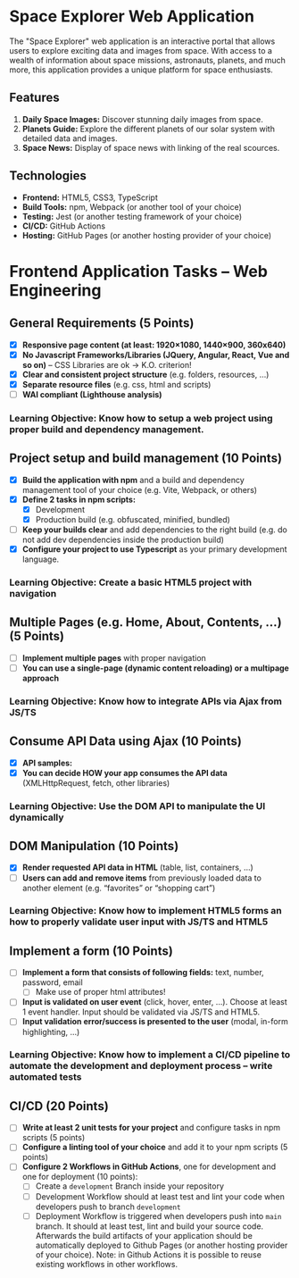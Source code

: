 # Space Explorer Web Application

The "Space Explorer" web application is an interactive portal that allows users to explore exciting data and images from space. With access to a wealth of information about space missions, astronauts, planets, and much more, this application provides a unique platform for space enthusiasts.

## Features

1. **Daily Space Images:** Discover stunning daily images from space.
3. **Planets Guide:** Explore the different planets of our solar system with detailed data and images.
4. **Space News:** Display of space news with linking of the real scources.

## Technologies

- **Frontend:** HTML5, CSS3, TypeScript
- **Build Tools:** npm, Webpack (or another tool of your choice)
- **Testing:** Jest (or another testing framework of your choice)
- **CI/CD:** GitHub Actions
- **Hosting:** GitHub Pages (or another hosting provider of your choice)

# Frontend Application Tasks – Web Engineering

## General Requirements (5 Points)
- [x] **Responsive page content (at least: 1920×1080, 1440×900, 360x640)**
- [x] **No Javascript Frameworks/Libraries (JQuery, Angular, React, Vue and so on)** – CSS Libraries are ok -> K.O. criterion!
- [x] **Clear and consistent project structure** (e.g. folders, resources, …)
- [x] **Separate resource files** (e.g. css, html and scripts)
- [ ] **WAI compliant (Lighthouse analysis)**

### Learning Objective: Know how to setup a web project using proper build and dependency management.

## Project setup and build management (10 Points)
- [x] **Build the application with npm** and a build and dependency management tool of your choice (e.g. Vite, Webpack, or others)
- [x] **Define 2 tasks in npm scripts:**
    - [x] Development
    - [x] Production build (e.g. obfuscated, minified, bundled)
- [ ] **Keep your builds clear** and add dependencies to the right build (e.g. do not add dev dependencies inside the production build)
- [x] **Configure your project to use Typescript** as your primary development language.

### Learning Objective: Create a basic HTML5 project with navigation

## Multiple Pages (e.g. Home, About, Contents, …) (5 Points)
- [ ] **Implement multiple pages** with proper navigation
- [ ] **You can use a single-page (dynamic content reloading) or a multipage approach**

### Learning Objective: Know how to integrate APIs via Ajax from JS/TS

## Consume API Data using Ajax (10 Points)
- [x] **API samples:**
- [x] **You can decide HOW your app consumes the API data** (XMLHttpRequest, fetch, other libraries)

### Learning Objective: Use the DOM API to manipulate the UI dynamically

## DOM Manipulation (10 Points)
- [x] **Render requested API data in HTML** (table, list, containers, …)
- [ ] **Users can add and remove items** from previously loaded data to another element (e.g. “favorites” or “shopping cart”)

### Learning Objective: Know how to implement HTML5 forms an how to properly validate user input with JS/TS and HTML5

## Implement a form (10 Points)
- [ ] **Implement a form that consists of following fields:** text, number, password, email
    - [ ] Make use of proper html attributes!
- [ ] **Input is validated on user event** (click, hover, enter, …). Choose at least 1 event handler. Input should be validated via JS/TS and HTML5.
- [ ] **Input validation error/success is presented to the user** (modal, in-form highlighting, …)

### Learning Objective: Know how to implement a CI/CD pipeline to automate the development and deployment process – write automated tests

## CI/CD (20 Points)
- [ ] **Write at least 2 unit tests for your project** and configure tasks in npm scripts (5 points)
- [ ] **Configure a linting tool of your choice** and add it to your npm scripts (5 points)
- [ ] **Configure 2 Workflows in GitHub Actions**, one for development and one for deployment (10 points):
    - [ ] Create a `development` Branch inside your repository
    - [ ] Development Workflow should at least test and lint your code when developers push to branch `development`
    - [ ] Deployment Workflow is triggered when developers push into `main` branch. It should at least test, lint and build your source code. Afterwards the build artifacts of your application should be automatically deployed to Github Pages (or another hosting provider of your choice). Note: in Github Actions it is possible to reuse existing workflows in other workflows.
